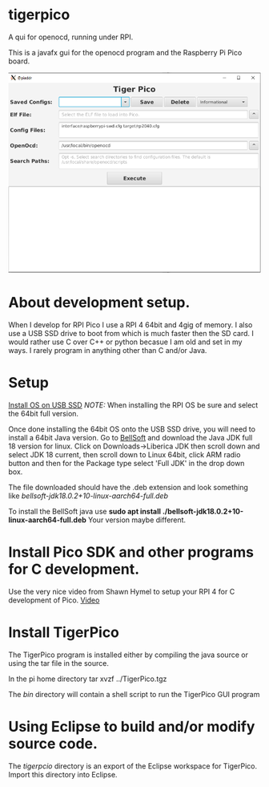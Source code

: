 # tigerpico
A qui for openocd, running under RPI.

This is a javafx gui for the openocd program and the Raspberry Pi Pico board.

![alt text](/images/tigerpico.png?raw=true)

# About development setup.

When I develop for RPI Pico I use a RPI 4 64bit and 4gig of memory.  I also use a USB SSD drive
to boot from which is much faster then the SD card. I would rather use C over C++ or python becasue I
am old and set in my ways.  I rarely program in anything other than C and/or Java.

# Setup

[Install OS on USB SSD](https://linuxhint.com/how_to_boot_raspberry_pi_4_from_usb_ssd/)
*NOTE:* When installing the RPI OS be sure and select the 64bit full version.

Once done installing the 64bit OS onto the USB SSD drive, you will need to install a 64bit Java version.
Go to [BellSoft](https://bell-sw.com/) and download the Java JDK full 18 version for linux.
Click on Downloads->Liberica JDK then scroll down and select JDK 18 current, then scroll down to
Linux 64bit, click ARM radio button and then for the Package type select 'Full JDK' in the drop down box.

The file downloaded should have the .deb extension and look something like
*bellsoft-jdk18.0.2+10-linux-aarch64-full.deb*

To install the BellSoft java use **sudo apt install ./bellsoft-jdk18.0.2+10-linux-aarch64-full.deb**
Your version maybe different.

# Install Pico SDK and other programs for C development.

Use the very nice video from Shawn Hymel to setup your RPI 4 for C development of Pico.
[Video](https://www.youtube.com/watch?v=B5rQSoOmR5w)

# Install TigerPico

The TigerPico program is installed either by compiling the java source or using the tar file in the source.

In the pi home directory
	tar xvzf ../TigerPico.tgz

The *bin* directory will contain a shell script to run the TigerPico GUI program

# Using Eclipse to build and/or modify source code.

The *tigerpcio* directory is an export of the Eclipse workspace for TigerPico. Import this directory into
Eclipse.
